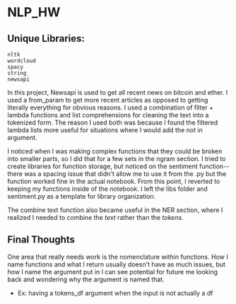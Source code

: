 # NLP_HW

## Unique Libraries: 
    nltk
    wordcloud
    spacy
    string
    newsapi

In this project, Newsapi is used to get all recent news on bitcoin and ether. I used a from_param to get more recent articles as opposed to getting literally everything for obvious reasons. I used a combination of filter + lambda functions and list comprehensions for cleaning the text into a tokenized form. The reason I used both was because I found the filtered lambda lists more useful for situations where I would add the not in argument. 

I noticed when I was making complex functions that they could be broken into smaller parts, so I did that for a few sets in the ngram section. I tried to create libraries for function storage, but noticed on the sentiment function-- there was a spacing issue that didn't allow me to use it from the .py but the function worked fine in the actual notebook. From this point, I reverted to keeping my functions inside of the notebook. I left the libs folder and sentiment.py as a template for library organization.

The combine text function also became useful in the NER section, where I realized I needed to combine the *text* rather than the *tokens*. 

## Final Thoughts
One area that really needs work is the nomenclature within functions. How I name functions and what I return usually doesn't have as much issues, but how I name the argument put in I can see potential for future me looking back and wondering why the argument is named that. 

- Ex: having a tokens_df argument when the input is not actually a df

